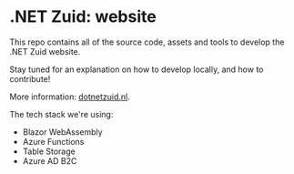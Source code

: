 # .NET Zuid: website

This repo contains all of the source code, assets and tools to develop the .NET Zuid website.

Stay tuned for an explanation on how to develop locally, and how to contribute!

More information: [dotnetzuid.nl](https://www.dotnetzuid.nl).

The tech stack we're using:

* Blazor WebAssembly
* Azure Functions
* Table Storage
* Azure AD B2C
